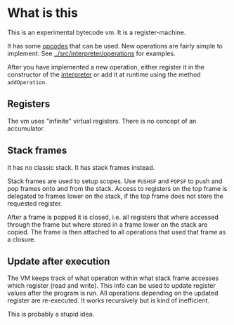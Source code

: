 What is this
============

This is an experimental bytecode vm. It is a register-machine.

It has some [opcodes](opcodes.md) that can be used. New operations are fairly simple to implement. See
[../src/interpreter/operations](../src/runtime/interpreter/operations)
for examples.

After you have implemented a new operation, either register it in the constructor of
the [interpreter](..src/interpreter/Interpreter.ts) or add it at runtime using the method `addOperation`.

## Registers

The vm uses "infinite" virtual registers. There is no concept of an accumulator.

## Stack frames

It has no classic stack. It has stack frames instead.

Stack frames are used to setup scopes. Use `PUSHSF` and `POPSF` to push and pop frames onto and from the stack. Access
to registers on the top frame is delegated to frames lower on the stack, if the top frame does not store the requested
register.

After a frame is popped it is closed, i.e. all registers that where accessed through the frame but where stored in a
frame lower on the stack are copied. The frame is then attached to all operations that used that frame as a closure.

## Update after execution

The VM keeps track of what operation within what stack frame accesses which register (read and write). This info can be
used to update register values after the program is run. All operations depending on the updated register are
re-executed. It works recursively but is kind of inefficient.

This is probably a stupid idea.